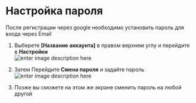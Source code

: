 # Настройка пароля

 После регистрации через google необходимо установить пароль для входа через Email

1. Выберете **[Название аккаунта]** в правом верхнем углу и перейдите в **Настройки** \
 ![enter image description here](https://storage.yandexcloud.net/kampus-help/account_arrow.png)

2. Затем Перейдите **Смена пароля** и задайте пароль
 ![enter image description here](https://storage.yandexcloud.net/kampus-help/set-password.png)

3. Позже вы сможете на этом же экране сменить пароль на любой другой